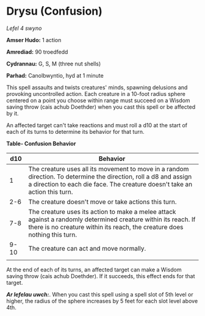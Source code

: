 # Drysu (Confusion)

*Lefel 4 swyno*

**Amser Hudo:** 1 action

**Amrediad:** 90 troedfedd

**Cydrannau:** G, S, M (three nut shells)

**Parhad:** Canolbwyntio, hyd at 1 minute

This spell assaults and twists creatures' minds, spawning delusions and provoking uncontrolled action. Each creature in a 10-foot radius sphere centered on a point you choose within range must succeed on a Wisdom saving throw (cais achub Doethder) when you cast this spell or be affected by it.

An affected target can't take reactions and must roll a d10 at the start of each of its turns to determine its behavior for that turn.

**Table- Confusion Behavior**

| d10  | Behavior                                                                                                                                                                                        |
|------|-------------------------------------------------------------------------------------------------------------------------------------------------------------------------------------------------|
| 1    | The creature uses all its movement to move in a random direction. To determine the direction, roll a d8 and assign a direction to each die face. The creature doesn't take an action this turn. |
| 2-6  | The creature doesn't move or take actions this turn.                                                                                                                                            |
| 7-8  | The creature uses its action to make a melee attack against a randomly determined creature within its reach. If there is no creature within its reach, the creature does nothing this turn.     |
| 9-10 | The creature can act and move normally.                                                                                                                                                         |
|      |                                                                                                                                                                                                 |

At the end of each of its turns, an affected target can make a Wisdom saving throw (cais achub Doethder). If it succeeds, this effect ends for that target.

***Ar lefelau uwch:***. When you cast this spell using a spell slot of 5th level or higher, the radius of the sphere increases by 5 feet for each slot level above 4th.